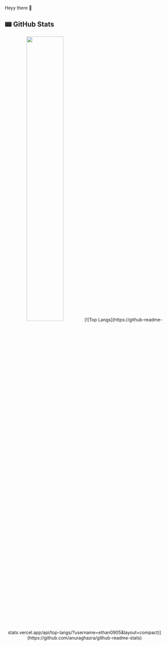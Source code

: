 Heyy there 👋

## 📟 GitHub Stats  
<p align="center">
	<img width="48%" src="https://github-readme-stats.vercel.app/api?username=ethan0905&show_icons=true&theme=dark" />
	<a>[![Top Langs](https://github-readme-stats.vercel.app/api/top-langs/?username=ethan0905&layout=compact)](https://github.com/anuraghazra/github-readme-stats)</a>
</p>

